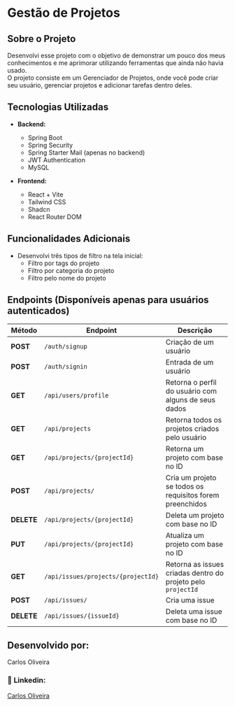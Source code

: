 # Gestão de Projetos

## Sobre o Projeto
Desenvolvi esse projeto com o objetivo de demonstrar um pouco dos meus conhecimentos e me aprimorar utilizando ferramentas que ainda não havia usado.  
O projeto consiste em um Gerenciador de Projetos, onde você pode criar seu usuário, gerenciar projetos e adicionar tarefas dentro deles.

## Tecnologias Utilizadas
- **Backend:**
  - Spring Boot
  - Spring Security
  - Spring Starter Mail (apenas no backend)
  - JWT Authentication
  - MySQL

- **Frontend:**
  - React + Vite
  - Tailwind CSS
  - Shadcn
  - React Router DOM

## Funcionalidades Adicionais
- Desenvolvi três tipos de filtro na tela inicial:
  - Filtro por tags do projeto
  - Filtro por categoria do projeto
  - Filtro pelo nome do projeto

## Endpoints (Disponíveis apenas para usuários autenticados)

| Método | Endpoint | Descrição |
|--------|---------|------------|
| **POST** | `/auth/signup` | Criação de um usuário |
| **POST** | `/auth/signin` | Entrada de um usuário |
| **GET** | `/api/users/profile` | Retorna o perfil do usuário com alguns de seus dados |
| **GET** | `/api/projects` | Retorna todos os projetos criados pelo usuário |
| **GET** | `/api/projects/{projectId}` | Retorna um projeto com base no ID |
| **POST** | `/api/projects/` | Cria um projeto se todos os requisitos forem preenchidos |
| **DELETE** | `/api/projects/{projectId}` | Deleta um projeto com base no ID |
| **PUT** | `/api/projects/{projectId}` | Atualiza um projeto com base no ID |
| **GET** | `/api/issues/projects/{projectId}` | Retorna as issues criadas dentro do projeto pelo `projectId` |
| **POST** | `/api/issues/` | Cria uma issue |
| **DELETE** | `/api/issues/{issueId}` | Deleta uma issue com base no ID |

## Desenvolvido por:
Carlos Oliveira

### 📌 Linkedin:
[Carlos Oliveira](https://www.linkedin.com/in/carlos-oliveira-338a04233/)
